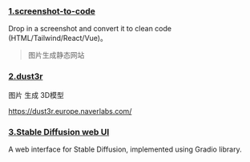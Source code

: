 ### [1.screenshot-to-code](https://github.com/abi/screenshot-to-code)

Drop in a screenshot and convert it to clean code (HTML/Tailwind/React/Vue)。

>  图片生成静态网站

### [2.dust3r](https://github.com/naver/dust3r)

图片 生成 3D模型

https://dust3r.europe.naverlabs.com/

### [3.Stable Diffusion web UI](https://github.com/AUTOMATIC1111/stable-diffusion-webui)

A web interface for Stable Diffusion, implemented using Gradio library.

